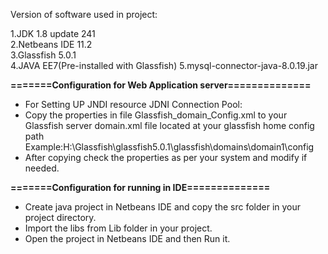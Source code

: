Version of software used in project:  

   1.JDK 1.8 update 241  
   2.Netbeans IDE 11.2  
   3.Glassfish 5.0.1   
   4.JAVA EE7(Pre-installed with Glassfish)
   5.mysql-connector-java-8.0.19.jar  

**=======Configuration for Web Application server==============**     
- For Setting UP JNDI resource JDNI Connection Pool:   
- Copy the properties in file Glassfish_domain_Config.xml to your Glassfish server domain.xml file located at your glassfish home config path Example:H:\Glassfish\glassfish5.0.1\glassfish\domains\domain1\config  
- After copying check the properties as per your system and modify if needed.

**=======Configuration for running in IDE==============**   
- Create java project in Netbeans IDE and copy the src folder in your project directory. 
- Import the libs from Lib folder in your project.  
- Open the project in Netbeans IDE and then Run it.

 
